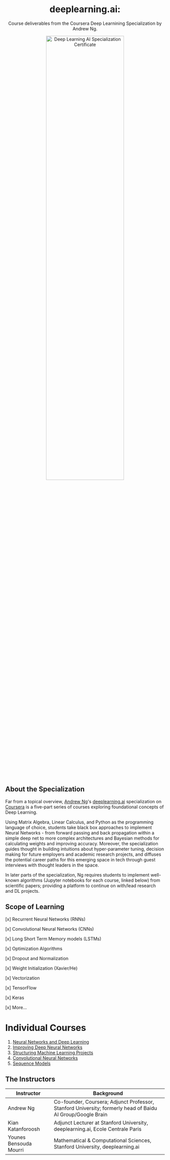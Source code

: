 <h1 align="center">deeplearning.ai:</h1>
<p align="center">
Course deliverables from the Coursera Deep Learnining Specialization by Andrew Ng.
</p>

<p align="center">
    <img src="https://ucarecdn.com/bcbb475b-e43e-45f6-8d69-c23f53b19ec1/" width="70%" height="60%" title="Deep Learning AI Specialization Certificate" >
</p>

## About the Specialization
Far from a topical overview, [Andrew Ng](https://medium.com/@andrewng)'s [deeplearning.ai](https://www.deeplearning.ai/) specialization on [Coursera](https://www.coursera.org/specializations/deep-learning) is a five-part series of courses exploring foundational concepts of Deep Learning. 

Using Matrix Algebra, Linear Calculus, and Python as the programming language of choice, students take black box approaches to implement Neural Networks - from forward passing and back propagation within a simple deep net to more complex architectures and Bayesian methods for calculating weights and improving accuracy. Moreover, the specialization guides thought in building intuitions about hyper-parameter tuning, decision making for future employers and academic research projects, and diffuses the potential career paths for this emerging space in tech through guest interviews with thought leaders in the space.

In later parts of the specialization, Ng requires students to implement well-known algorithms (Jupyter notebooks for each course, linked below) from scientific papers; providing a platform to continue on with/lead research and DL projects.

## Scope of Learning 
[x] Recurrent Neural Networks (RNNs)

[x] Convolutional Neural Networks (CNNs)

[x] Long Short Term Memory models (LSTMs)

[x] Optimization Algorithms

[x] Dropout and Normalization 

[x] Weight Initialization (Xavier/He) 

[x] Vectorization 

[x] TensorFlow 

[x] Keras

[x] More...


# Individual Courses

1. [Neural Networks and Deep Learning]()
2. [Improving Deep Neural Networks]()
3. [Structuring Machine Learning Projects]()
4. [Convolutional Neural Networks]()
5. [Sequence Models]()

## The Instructors 

| Instructor | Background |
| --- | --- |
| Andrew Ng | Co-founder, Coursera; Adjunct Professor, Stanford University; formerly head of Baidu AI Group/Google Brain |
| Kian Katanforoosh | Adjunct Lecturer at Stanford University, deeplearning.ai, Ecole Centrale Paris |
| Younes Bensouda Mourri | Mathematical & Computational Sciences, Stanford University, deeplearning.ai |



